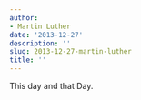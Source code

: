 ```yaml
---
author:
- Martin Luther
date: '2013-12-27'
description: ''
slug: 2013-12-27-martin-luther
title: ''
---
```

This day and that Day.



